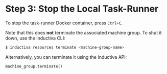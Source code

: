 # Step 3: Stop the Local Task-Runner
To stop the task-runner Docker container, press `Ctrl+C`.

Note that this does **not** terminate the associated machine group. To shut it down, use the Inductiva CLI:

```bash
$ inductiva resources terminate <machine-group-name>
```

Alternatively, you can terminate it using the Inductiva API:

```python
machine_group.terminate()
```
